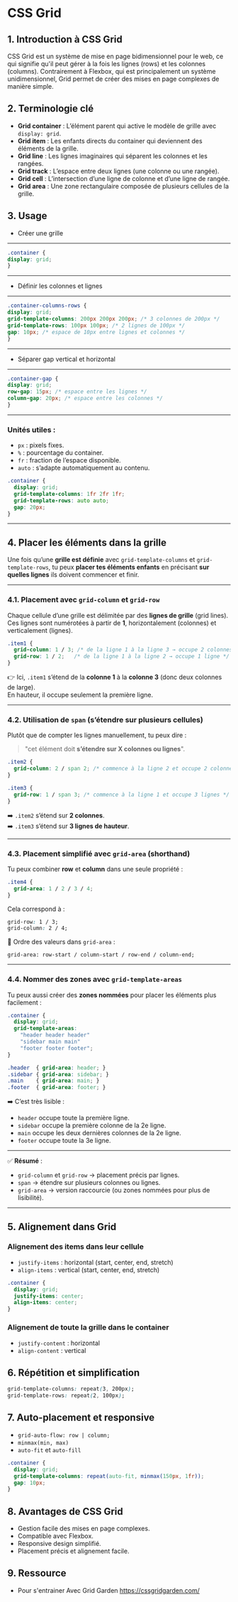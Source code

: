 # CSS Grid

## 1. Introduction à CSS Grid

CSS Grid est un système de mise en page bidimensionnel pour le web, ce qui signifie qu'il peut gérer à la fois les lignes (rows) et les colonnes (columns). Contrairement à Flexbox, qui est principalement un système unidimensionnel, Grid permet de créer des mises en page complexes de manière simple.

## 2. Terminologie clé

* **Grid container** : L’élément parent qui active le modèle de grille avec `display: grid`.
* **Grid item** : Les enfants directs du container qui deviennent des éléments de la grille.
* **Grid line** : Les lignes imaginaires qui séparent les colonnes et les rangées.
* **Grid track** : L’espace entre deux lignes (une colonne ou une rangée).
* **Grid cell** : L’intersection d’une ligne de colonne et d’une ligne de rangée.
* **Grid area** : Une zone rectangulaire composée de plusieurs cellules de la grille.

## 3. Usage

- Créer une grille 
---
```css
.container {
display: grid;
}
```
---

- Définir les colonnes et lignes
---
```css
.container-columns-rows {
display: grid;
grid-template-columns: 200px 200px 200px; /* 3 colonnes de 200px */
grid-template-rows: 100px 100px; /* 2 lignes de 100px */
gap: 10px; /* espace de 10px entre lignes et colonnes */
}
```
---

- Séparer gap vertical et horizontal
---
```css
.container-gap {
display: grid;
row-gap: 15px; /* espace entre les lignes */
column-gap: 20px; /* espace entre les colonnes */
}
```
---

### Unités utiles :

* `px` : pixels fixes.
* `%` : pourcentage du container.
* `fr` : fraction de l’espace disponible.
* `auto` : s’adapte automatiquement au contenu.

```css
.container {
  display: grid;
  grid-template-columns: 1fr 2fr 1fr;
  grid-template-rows: auto auto;
  gap: 20px;
}
```
---

## 4. Placer les éléments dans la grille

Une fois qu’une **grille est définie** avec `grid-template-columns` et `grid-template-rows`, tu peux **placer tes éléments enfants** en précisant **sur quelles lignes** ils doivent commencer et finir.

---

### 4.1. Placement avec `grid-column` et `grid-row`

Chaque cellule d’une grille est délimitée par des **lignes de grille** (grid lines).  
Ces lignes sont numérotées à partir de **1**, horizontalement (colonnes) et verticalement (lignes).

```css
.item1 {
  grid-column: 1 / 3; /* de la ligne 1 à la ligne 3 → occupe 2 colonnes */
  grid-row: 1 / 2;   /* de la ligne 1 à la ligne 2 → occupe 1 ligne */
}
```

👉 Ici, `.item1` s’étend de la **colonne 1** à la **colonne 3** (donc deux colonnes de large).  
En hauteur, il occupe seulement la première ligne.

---

### 4.2. Utilisation de `span` (s’étendre sur plusieurs cellules)

Plutôt que de compter les lignes manuellement, tu peux dire :  
> "cet élément doit **s’étendre sur X colonnes ou lignes**".

```css
.item2 {
  grid-column: 2 / span 2; /* commence à la ligne 2 et occupe 2 colonnes */
}

.item3 {
  grid-row: 1 / span 3; /* commence à la ligne 1 et occupe 3 lignes */
}
```

➡️ `.item2` s’étend sur **2 colonnes**.  
➡️ `.item3` s’étend sur **3 lignes de hauteur**.

---

### 4.3. Placement simplifié avec `grid-area` (shorthand)

Tu peux combiner **row** et **column** dans une seule propriété :

```css
.item4 {
  grid-area: 1 / 2 / 3 / 4;
}
```

Cela correspond à :  
```css
grid-row: 1 / 3;
grid-column: 2 / 4;
```

📖 Ordre des valeurs dans `grid-area` :  
```
grid-area: row-start / column-start / row-end / column-end;
```

---

### 4.4. Nommer des zones avec `grid-template-areas`

Tu peux aussi créer des **zones nommées** pour placer les éléments plus facilement :

```css
.container {
  display: grid;
  grid-template-areas:
    "header header header"
    "sidebar main main"
    "footer footer footer";
}

.header  { grid-area: header; }
.sidebar { grid-area: sidebar; }
.main    { grid-area: main; }
.footer  { grid-area: footer; }
```

➡️ C’est très lisible :  
- `header` occupe toute la première ligne.  
- `sidebar` occupe la première colonne de la 2e ligne.  
- `main` occupe les deux dernières colonnes de la 2e ligne.  
- `footer` occupe toute la 3e ligne.

---

✅ **Résumé** :  
- `grid-column` et `grid-row` → placement précis par lignes.  
- `span` → étendre sur plusieurs colonnes ou lignes.  
- `grid-area` → version raccourcie (ou zones nommées pour plus de lisibilité).
---

## 5. Alignement dans Grid

### Alignement des items dans leur cellule

* `justify-items` : horizontal (start, center, end, stretch)
* `align-items` : vertical (start, center, end, stretch)

```css
.container {
  display: grid;
  justify-items: center;
  align-items: center;
}
```

### Alignement de toute la grille dans le container

* `justify-content` : horizontal
* `align-content` : vertical

## 6. Répétition et simplification

```css
grid-template-columns: repeat(3, 200px);
grid-template-rows: repeat(2, 100px);
```

## 7. Auto-placement et responsive

* `grid-auto-flow: row | column;`
* `minmax(min, max)`
* `auto-fit` et `auto-fill`

```css
.container {
  display: grid;
  grid-template-columns: repeat(auto-fit, minmax(150px, 1fr));
  gap: 10px;
}
```

## 8. Avantages de CSS Grid

* Gestion facile des mises en page complexes.
* Compatible avec Flexbox.
* Responsive design simplifié.
* Placement précis et alignement facile.

## 9. Ressource

- Pour s'entrainer Avec Grid Garden https://cssgridgarden.com/
